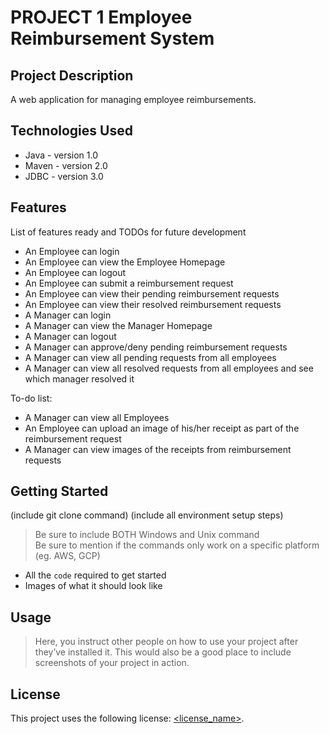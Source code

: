 # PROJECT 1 Employee Reimbursement System

## Project Description

A web application for managing employee reimbursements.

## Technologies Used

* Java - version 1.0
* Maven - version 2.0
* JDBC - version 3.0

## Features

List of features ready and TODOs for future development
* An Employee can login
* An Employee can view the Employee Homepage
* An Employee can logout
* An Employee can submit a reimbursement request
* An Employee can view their pending reimbursement requests
* An Employee can view their resolved reimbursement requests
* A Manager can login
* A Manager can view the Manager Homepage
* A Manager can logout
* A Manager can approve/deny pending reimbursement requests
* A Manager can view all pending requests from all employees
* A Manager can view all resolved requests from all employees and see which manager resolved it

To-do list:
* A Manager can view all Employees
* An Employee can upload an image of his/her receipt as part of the reimbursement request
* A Manager can view images of the receipts from reimbursement requests

## Getting Started
   
(include git clone command)
(include all environment setup steps)

> Be sure to include BOTH Windows and Unix command  
> Be sure to mention if the commands only work on a specific platform (eg. AWS, GCP)

- All the `code` required to get started
- Images of what it should look like

## Usage

> Here, you instruct other people on how to use your project after they’ve installed it. This would also be a good place to include screenshots of your project in action.


## License

This project uses the following license: [<license_name>](<link>).

